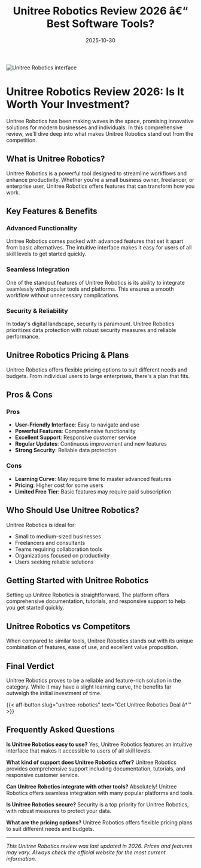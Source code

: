 ﻿---
title: "Unitree Robotics Review 2026 â€“ Best Software Tools?"
date: 2025-10-30
draft: false
rating: 4.8
category: "Software Tools"
tags: ["software-tools", "review", "2026"]
description: "Comprehensive Unitree Robotics review 2026. Discover if this  tool is the best choice for your needs."
keywords: "unitree-robotics, Unitree Robotics, review, software tools, 2026, best software tools"
image: "https://images.unsplash.com/photo-1555949963-aa79dcee981c?w=800&h=400&fit=crop&crop=center"
---

![Unitree Robotics interface](https://images.unsplash.com/photo-1555949963-aa79dcee981c?w=800&h=400&fit=crop&crop=center)

# Unitree Robotics Review 2026: Is It Worth Your Investment?

Unitree Robotics has been making waves in the  space, promising innovative solutions for modern businesses and individuals. In this comprehensive review, we'll dive deep into what makes Unitree Robotics stand out from the competition.

## What is Unitree Robotics?

Unitree Robotics is a powerful  tool designed to streamline workflows and enhance productivity. Whether you're a small business owner, freelancer, or enterprise user, Unitree Robotics offers features that can transform how you work.

## Key Features & Benefits

### Advanced Functionality
Unitree Robotics comes packed with advanced features that set it apart from basic alternatives. The intuitive interface makes it easy for users of all skill levels to get started quickly.

### Seamless Integration
One of the standout features of Unitree Robotics is its ability to integrate seamlessly with popular tools and platforms. This ensures a smooth workflow without unnecessary complications.

### Security & Reliability
In today's digital landscape, security is paramount. Unitree Robotics prioritizes data protection with robust security measures and reliable performance.

## Unitree Robotics Pricing & Plans

Unitree Robotics offers flexible pricing options to suit different needs and budgets. From individual users to large enterprises, there's a plan that fits.

## Pros & Cons

### Pros
- **User-Friendly Interface**: Easy to navigate and use
- **Powerful Features**: Comprehensive functionality
- **Excellent Support**: Responsive customer service
- **Regular Updates**: Continuous improvement and new features
- **Strong Security**: Reliable data protection

### Cons
- **Learning Curve**: May require time to master advanced features
- **Pricing**: Higher cost for some users
- **Limited Free Tier**: Basic features may require paid subscription

## Who Should Use Unitree Robotics?

Unitree Robotics is ideal for:
- Small to medium-sized businesses
- Freelancers and consultants
- Teams requiring collaboration tools
- Organizations focused on productivity
- Users seeking reliable  solutions

## Getting Started with Unitree Robotics

Setting up Unitree Robotics is straightforward. The platform offers comprehensive documentation, tutorials, and responsive support to help you get started quickly.

## Unitree Robotics vs Competitors

When compared to similar tools, Unitree Robotics stands out with its unique combination of features, ease of use, and excellent value proposition.

## Final Verdict

Unitree Robotics proves to be a reliable and feature-rich solution in the  category. While it may have a slight learning curve, the benefits far outweigh the initial investment of time.

{{< aff-button slug="unitree-robotics" text="Get Unitree Robotics Deal â†’" >}}

## Frequently Asked Questions

**Is Unitree Robotics easy to use?**
Yes, Unitree Robotics features an intuitive interface that makes it accessible to users of all skill levels.

**What kind of support does Unitree Robotics offer?**
Unitree Robotics provides comprehensive support including documentation, tutorials, and responsive customer service.

**Can Unitree Robotics integrate with other tools?**
Absolutely! Unitree Robotics offers seamless integration with many popular platforms and tools.

**Is Unitree Robotics secure?**
Security is a top priority for Unitree Robotics, with robust measures to protect your data.

**What are the pricing options?**
Unitree Robotics offers flexible pricing plans to suit different needs and budgets.

---

*This Unitree Robotics review was last updated in 2026. Prices and features may vary. Always check the official website for the most current information.*
